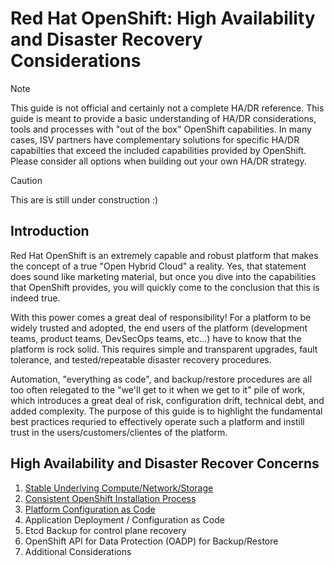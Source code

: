 # Red Hat OpenShift: High Availability and Disaster Recovery Considerations

> [!NOTE]
> This guide is not official and certainly not a complete HA/DR reference.
> This guide is meant to provide a basic understanding of HA/DR considerations, tools and processes with "out of the box" OpenShift capabilities.
> In many cases, ISV partners have complementary solutions for specific HA/DR capabilties that exceed the included capabilities provided by OpenShift.  Please consider all options when building out your own HA/DR strategy.

> [!CAUTION]
> This are is still under construction :)

## Introduction

Red Hat OpenShift is an extremely capable and robust platform that makes the concept of a true "Open Hybrid Cloud" a reality.  Yes, that statement does sound like marketing material, but once you dive into the capabilities that OpenShift provides, you will quickly come to the conclusion that this is indeed true.

With this power comes a great deal of responsibility!  For a platform to be widely trusted and adopted, the end users of the platform (development teams, product teams, DevSecOps teams, etc...) have to know that the platform is rock solid.  This requires simple and transparent upgrades, fault tolerance, and tested/repeatable disaster recovery procedures.

Automation, "everything as code", and backup/restore procedures are all too often relegated to the "we'll get to it when we get to it" pile of work, which introduces a great deal of risk, configuration drift, technical debt, and added complexity.  The purpose of this guide is to highlight the fundamental best practices requried to effectively operate such a platform and instill trust in the users/customers/clientes of the platform.

## High Availability and Disaster Recover Concerns

1. [Stable Underlying Compute/Network/Storage](content/stable-base.md)
2. [Consistent OpenShift Installation Process](content/consistent-install.md)
3. [Platform Configuration as Code](content/platform-as-code.md)
4. Application Deployment / Configuration as Code
5. Etcd Backup for control plane recovery
6. OpenShift API for Data Protection (OADP) for Backup/Restore
7. Additional Considerations